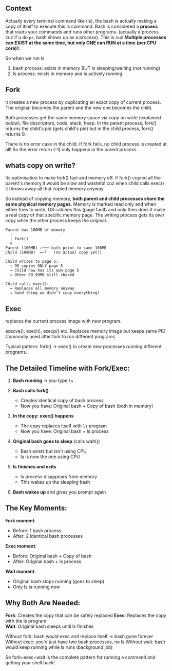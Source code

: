 ## Context
Actually every terminal command like (ls), the bash is actually making a copy of itself to execute this ls command. Bash is considered a **process** that reads your commands and runs other programs. (actually a process cuz if u do `ps`, bash shows up as a process). This is cuz **Multiple processes can EXIST at the same time, but only ONE can RUN at a time (per CPU core)**!!.

So when we run ls
1) bash process: exists in memory BUT is sleeping/waiting (not running)
2) ls process: exists in memory and is actively running

## Fork
it creates a new process by duplicating an exact copy of current process. The original becomes the parent and the new one becomes the child.

Both processes get the same memory space via copy on write (explained below), file descriptors, code, stack, heap. In the parent process, fork() returns the child's pid (gets child's pid) but in the child process, fork() returns 0.

There is no error case in the child. If fork fails, no child process is created at all! So the error return (-1) only happens in the parent process.

## whats copy on write?
Its optimisation to make fork() fast and memory eff. If fork() copied all the parent's memory,it would be slow and wasteful cuz when child calls exec() it throws away all that copied memory anyway.

So instead of copying memory, **both parent and child processes share the same physical memory pages**. Memory is marked read only and when either tries to write, OS catches this (page fault) and only then does it make a real copy of that specific memory page. The writing process gets its *own* copy while the other process keeps the original.

```
Parent has 100MB of memory
  |
  | fork()
  v
Parent (100MB) ←─── both point to same 100MB
Child (100MB)  ←─┘   (no actual copy yet!)

Child writes to page 5:
  → OS copies ONLY page 5
  → Child now has its own page 5
  → Other 99.99MB still shared

Child calls exec():
  → Replaces all memory anyway
  → Good thing we didn't copy everything!
```

## Exec
replaces the current process image with new program.

execve(), execl(), execp() etc.
Replaces memory image but keeps same PID
Commonly used after fork to run different programs

Typical pattern: fork() → exec() to create new processes running different programs.

## The Detailed Timeline with Fork/Exec:

1. **Bash running** → you type `ls`

2. **Bash calls fork()** 
   - Creates identical copy of bash process
   - Now you have: Original bash + Copy of bash (both in memory)

3. **In the copy: exec() happens**
   - The copy replaces itself with `ls` program
   - Now you have: Original bash + ls process

4. **Original bash goes to sleep** (calls wait())
   - Bash exists but isn't using CPU
   - ls is now the one using CPU

5. **ls finishes and exits**
   - ls process disappears from memory
   - This wakes up the sleeping bash

6. **Bash wakes up** and gives you prompt again

## The Key Moments:

**Fork moment**: 
- Before: 1 bash process
- After: 2 identical bash processes

**Exec moment**: 
- Before: Original bash + Copy of bash  
- After: Original bash + ls process

**Wait moment**:
- Original bash stops running (goes to sleep)
- Only ls is running now

## Why Both Are Needed:

**Fork**: Creates the copy that can be safely replaced
**Exec**: Replaces the copy with the ls program  
**Wait**: Original bash sleeps until ls finishes

Without fork: bash would exec and replace itself → bash gone forever
Without exec: you'd just have two bash processes, no ls
Without wait: bash would keep running while ls runs (background job)

So fork+exec+wait is the complete pattern for running a command and getting your shell back!
